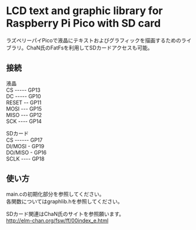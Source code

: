 # LCD text and graphic library for Raspberry Pi Pico with SD card
ラズベリーパイPicoで液晶にテキストおよびグラフィックを描画するためのライブラリ。ChaN氏のFatFsを利用してSDカードアクセスも可能。
  
## 接続
液晶  
CS ----- GP13  
DC ----- GP10  
RESET -- GP11  
MOSI --- GP15  
MISO --- GP12  
SCK ---- GP14  
  
SDカード  
CS ------ GP17  
DI/MOSI - GP19  
DO/MISO - GP16  
SCLK ---- GP18  
  
## 使い方
main.cの初期化部分を参照してください。  
各関数についてはgraphlib.hを参照してください。  
  
SDカード関連はChaN氏のサイトを参照願います。  
http://elm-chan.org/fsw/ff/00index_e.html